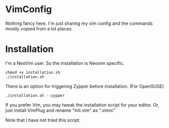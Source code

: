 # VimConfig

Nothing fancy here. I'm just sharing my vim config and the commands mostly copied from a lot places.

# Installation

I'm a NeoVim user. So the installation is Neovim specific.

```shell
chmod +x installation.sh
./installation.sh
```

There is an option for triggering Zypper before installation. (For OpenSUSE)

```shell
./installation.sh --zypper
```

If you prefer Vim, you may tweak the installation script for your editor. Or, just install VimPlug and rename "init.vim" as ".vimrc"

Note that I have not tried this script.
